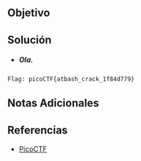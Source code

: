 ## Objetivo
## Solución
- ##### Ola.
```
Flag: picoCTF{atbash_crack_1f84d779}
```
## Notas Adicionales
## Referencias
- [PicoCTF](https://play.picoctf.org)